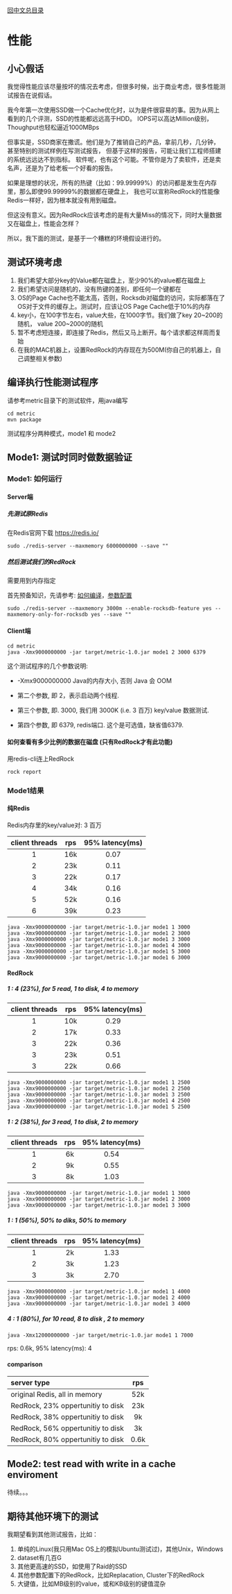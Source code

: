 [回中文总目录](menu_cn.md)

# 性能

## 小心假话

我觉得性能应该尽量按坏的情况去考虑，但很多时候，出于商业考虑，很多性能测试报告在说假话。

我今年第一次使用SSD做一个Cache优化时，以为是件很容易的事。因为从网上看到的几个评测，SSD的性能都远远高于HDD。
IOPS可以高达Million级别，Thoughput也轻松逼近1000MBps

但事实是，SSD商家在撒谎。他们是为了推销自己的产品，拿前几秒，几分钟，甚至特别的测试样例在写测试报告，
但基于这样的报告，可能让我们工程师搭建的系统远远达不到指标。
软件呢，也有这个可能。不管你是为了卖软件，还是卖名声，还是为了给老板一个好看的报告。

如果是理想的状况，所有的热键（比如：99.99999%）的访问都是发生在内存里，那么即使99.99999%的数据都在硬盘上，
我也可以宣称RedRock的性能像Redis一样好，因为根本就没有用到磁盘。

但这没有意义。因为RedRock应该考虑的是有大量Miss的情况下，同时大量数据又在磁盘上，性能会怎样？

所以，我下面的测试，是基于一个糟糕的环境假设进行的。

## 测试环境考虑

1. 我们希望大部分key的Value都在磁盘上，至少90%的value都在磁盘上
2. 我们希望访问是随机的，没有热键的差别，即任何一个键都在
3. OS的Page Cache也不能太高，否则，Rocksdb对磁盘的访问，实际都落在了OS对于文件的缓存上。测试时，应该让OS Page Cache低于10%的内存
4. key小，在100字节左右，value大些，在1000字节。我们做了key 20~200的随机， value 200~2000的随机
5. 暂不考虑短连接，即连接了Redis，然后又马上断开。每个请求都这样周而复始
6. 在我的MAC机器上，设置RedRock的内存现在为500M(你自己的机器上，自己调整相关参数)

## 编译执行性能测试程序

请参考metric目录下的测试软件，用java编写

```
cd metric
mvn package
```

测试程序分两种模式，mode1 和  mode2

## Mode1: 测试时同时做数据验证

### Mode1: 如何运行

#### Server端

##### 先测试原Redis
在Redis官网下载 https://redis.io/
```
sudo ./redis-server --maxmemory 6000000000 --save ""
```
##### 然后测试我们的RedRock
需要用到内存指定

首先预备知识，先请参考: [如何编译](compile_cn.md)，[参数配置](howrun_cn.md)

```
sudo ./redis-server --maxmemory 3000m --enable-rocksdb-feature yes --maxmemory-only-for-rocksdb yes --save ""
```

#### Client端

```
cd metric
java -Xmx9000000000 -jar target/metric-1.0.jar mode1 2 3000 6379
```

这个测试程序的几个参数说明:

* -Xmx9000000000 Java的内存大小, 否则 Java 会 OOM

* 第二个参数, 即 2，表示启动两个线程.

* 第三个参数, 即. 3000, 我们用 3000K (i.e. 3 百万) key/value 数据测试.

* 第四个参数, 即 6379, redis端口. 这个是可选值，缺省值6379.

#### 如何查看有多少比例的数据在磁盘 (只有RedRock才有此功能)

用redis-cli连上RedRock
```
rock report
```

### Mode1结果

#### 纯Redis

Redis内存里的key/value对: 3 百万

| client threads | rps | 95% latency(ms) |
| :-----------: | :-----------: | :-----------: |
| 1 | 16k | 0.07 |
| 2 | 23k | 0.11 |
| 3 | 22k | 0.17 |
| 4 | 34k | 0.16 |
| 5 | 52k | 0.16 |
| 6 | 39k | 0.23 |

```
java -Xmx9000000000 -jar target/metric-1.0.jar mode1 1 3000
java -Xmx9000000000 -jar target/metric-1.0.jar mode1 2 3000
java -Xmx9000000000 -jar target/metric-1.0.jar mode1 3 3000
java -Xmx9000000000 -jar target/metric-1.0.jar mode1 4 3000
java -Xmx9000000000 -jar target/metric-1.0.jar mode1 5 3000
java -Xmx9000000000 -jar target/metric-1.0.jar mode1 6 3000
```

#### RedRock

##### 1 : 4 (23%), for 5 read, 1 to disk, 4 to memory
| client threads | rps | 95% latency(ms) |
| :-----------: | :-----------: | :-----------: |
| 1 | 10k | 0.29 |
| 2 | 17k | 0.33 |
| 3 | 22k | 0.36 |
| 3 | 23k | 0.51 |
| 3 | 22k | 0.66 |
```
java -Xmx9000000000 -jar target/metric-1.0.jar mode1 1 2500
java -Xmx9000000000 -jar target/metric-1.0.jar mode1 2 2500
java -Xmx9000000000 -jar target/metric-1.0.jar mode1 3 2500
java -Xmx9000000000 -jar target/metric-1.0.jar mode1 4 2500
java -Xmx9000000000 -jar target/metric-1.0.jar mode1 5 2500
```


##### 1 : 2 (38%), for 3 read, 1 to disk, 2 to memory
| client threads | rps | 95% latency(ms) |
| :-----------: | :-----------: | :-----------: |
| 1 | 6k | 0.54 |
| 2 | 9k | 0.55 |
| 3 | 8k | 1.03 |

```
java -Xmx9000000000 -jar target/metric-1.0.jar mode1 1 3000
java -Xmx9000000000 -jar target/metric-1.0.jar mode1 2 3000
java -Xmx9000000000 -jar target/metric-1.0.jar mode1 3 3000
```

##### 1 : 1 (56%), 50% to diks, 50% to memory
| client threads | rps | 95% latency(ms) |
| :-----------: | :-----------: | :-----------: |
| 1 | 2k | 1.33 |
| 2 | 3k | 1.23 |
| 3 | 3k | 2.70 |

```
java -Xmx9000000000 -jar target/metric-1.0.jar mode1 1 4000
java -Xmx9000000000 -jar target/metric-1.0.jar mode1 2 4000
java -Xmx9000000000 -jar target/metric-1.0.jar mode1 3 4000
```

##### 4 : 1 (80%), for 10 read, 8 to disk , 2 to memory
```
java -Xmx12000000000 -jar target/metric-1.0.jar mode1 1 7000
```
rps: 0.6k, 95% latency(ms): 4

#### comparison
| server type | rps | 
| :----------- | :-----------: |
| original Redis, all in memory | 52k |
| RedRock, 23% oppertunitiy to disk  | 23k |
| RedRock, 38% oppertunitiy to disk  | 9k |
| RedRock, 56% oppertunitiy to disk  | 3k |
| RedRock, 80% oppertunitiy to disk  | 0.6k |


## Mode2: test read with write in a cache enviroment

待续。。。

## 期待其他环境下的测试

我期望看到其他测试报告，比如：
1. 单纯的Linux(我只用Mac OS上的模拟Ubuntu测试过)，其他Unix，Windows
2. dataset有几百G
3. 其他更高速的SSD，如使用了Raid的SSD
4. 其他参数配置下的RedRock，比如Replacation, Cluster下的RedRock
5. 大键值，比如MB级别的value，或和KB级别的键值混杂